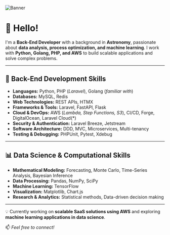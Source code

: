 ![Banner](![github-header-image](https://github.com/user-attachments/assets/c5524925-dd4c-4f64-8afd-291df6b14b77))

# 👋 Hello!  
I'm a **Back-End Developer** with a background in **Astronomy**, passionate about **data analysis, process optimization, and machine learning**. I work with **Python, Golang, PHP, and AWS** to build scalable applications and solve complex problems.  

---

## 🔧 Back-End Development Skills  

- **Languages:** Python, PHP (*Laravel*), Golang (*familiar with*)  
- **Databases:** MySQL, Redis  
- **Web Technologies:** REST APIs, HTMX  
- **Frameworks & Tools:** Laravel, FastAPI, Flask  
- **Cloud & DevOps:** AWS (*Lambda, Step Functions, S3*), CI/CD, Forge, DigitalOcean, Laravel Cloud(*)  
- **Security & Authentication:** Laravel Breeze, Jetstream  
- **Software Architecture:** DDD, MVC, Microservices, Multi-tenancy  
- **Testing & Debugging:** PHPUnit, Pytest, Xdebug  

---

## 📊 Data Science & Computational Skills  

- **Mathematical Modeling:** Forecasting, Monte Carlo, Time-Series Analysis, Bayesian Inference  
- **Data Processing:** Pandas, NumPy, SciPy  
- **Machine Learning:** TensorFlow  
- **Visualization:** Matplotlib, Chart.js  
- **Research & Analytics:** Statistical methods, Data-driven decision making  

---

💡 Currently working on **scalable SaaS solutions using AWS** and exploring **machine learning applications in data science**.  

📫 *Feel free to connect!*  
